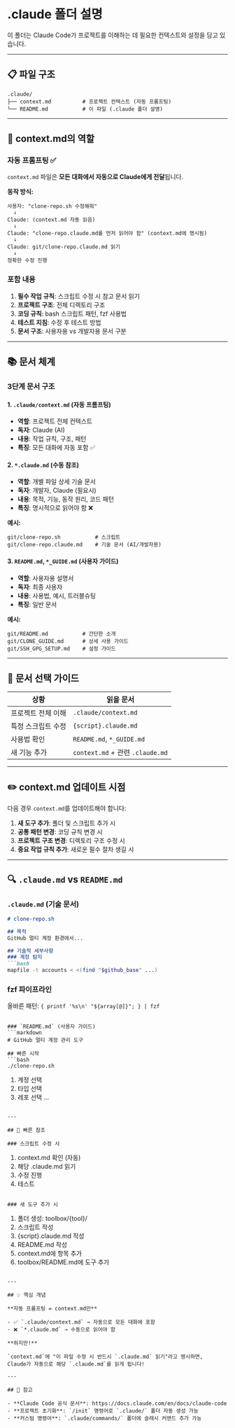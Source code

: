 # .claude 폴더 설명

이 폴더는 Claude Code가 프로젝트를 이해하는 데 필요한 컨텍스트와 설정을 담고 있습니다.

---

## 📋 파일 구조

```
.claude/
├── context.md          # 프로젝트 컨텍스트 (자동 프롬프팅)
└── README.md           # 이 파일 (.claude 폴더 설명)
```

---

## 🔄 context.md의 역할

### 자동 프롬프팅 ✅

`context.md` 파일은 **모든 대화에서 자동으로 Claude에게 전달**됩니다.

**동작 방식:**
```
사용자: "clone-repo.sh 수정해줘"
  ↓
Claude: (context.md 자동 읽음)
  ↓
Claude: "clone-repo.claude.md를 먼저 읽어야 함" (context.md에 명시됨)
  ↓
Claude: git/clone-repo.claude.md 읽기
  ↓
정확한 수정 진행
```

### 포함 내용

1. **필수 작업 규칙**: 스크립트 수정 시 참고 문서 읽기
2. **프로젝트 구조**: 전체 디렉토리 구조
3. **코딩 규칙**: bash 스크립트 패턴, fzf 사용법
4. **테스트 지침**: 수정 후 테스트 방법
5. **문서 구조**: 사용자용 vs 개발자용 문서 구분

---

## 📚 문서 체계

### 3단계 문서 구조

#### 1. `.claude/context.md` (자동 프롬프팅)
- **역할**: 프로젝트 전체 컨텍스트
- **독자**: Claude (AI)
- **내용**: 작업 규칙, 구조, 패턴
- **특징**: 모든 대화에 자동 포함 ✅

#### 2. `*.claude.md` (수동 참조)
- **역할**: 개별 파일 상세 기술 문서
- **독자**: 개발자, Claude (필요시)
- **내용**: 목적, 기능, 동작 원리, 코드 패턴
- **특징**: 명시적으로 읽어야 함 ❌

**예시:**
```
git/clone-repo.sh           # 스크립트
git/clone-repo.claude.md    # 기술 문서 (AI/개발자용)
```

#### 3. `README.md`, `*_GUIDE.md` (사용자 가이드)
- **역할**: 사용자용 설명서
- **독자**: 최종 사용자
- **내용**: 사용법, 예시, 트러블슈팅
- **특징**: 일반 문서

**예시:**
```
git/README.md           # 간단한 소개
git/CLONE_GUIDE.md      # 상세 사용 가이드
git/SSH_GPG_SETUP.md    # 설정 가이드
```

---

## 🎯 문서 선택 가이드

| 상황 | 읽을 문서 |
|------|-----------|
| 프로젝트 전체 이해 | `.claude/context.md` |
| 특정 스크립트 수정 | `{script}.claude.md` |
| 사용법 확인 | `README.md`, `*_GUIDE.md` |
| 새 기능 추가 | `context.md` + 관련 `.claude.md` |

---

## ✏️ context.md 업데이트 시점

다음 경우 `context.md`를 업데이트해야 합니다:

1. **새 도구 추가**: 폴더 및 스크립트 추가 시
2. **공통 패턴 변경**: 코딩 규칙 변경 시
3. **프로젝트 구조 변경**: 디렉토리 구조 수정 시
4. **중요 작업 규칙 추가**: 새로운 필수 절차 생길 시

---

## 🔍 `.claude.md` vs `README.md`

### `.claude.md` (기술 문서)
```markdown
# clone-repo.sh

## 목적
GitHub 멀티 계정 환경에서...

## 기술적 세부사항
### 계정 탐지
```bash
mapfile -t accounts < <(find "$github_base" ...)
```

### fzf 파이프라인
올바른 패턴: `{ printf '%s\n' "${array[@]}"; } | fzf`
```

### `README.md` (사용자 가이드)
```markdown
# GitHub 멀티 계정 관리 도구

## 빠른 시작
```bash
./clone-repo.sh
```

1. 계정 선택
2. 타입 선택
3. 레포 선택
...
```

---

## 🚀 빠른 참조

### 스크립트 수정 시
```
1. context.md 확인 (자동)
2. 해당 .claude.md 읽기
3. 수정 진행
4. 테스트
```

### 새 도구 추가 시
```
1. 폴더 생성: toolbox/{tool}/
2. 스크립트 작성
3. {script}.claude.md 작성
4. README.md 작성
5. context.md에 항목 추가
6. toolbox/README.md에 도구 추가
```

---

## 💡 핵심 개념

**자동 프롬프팅 = context.md만**

- ✅ `.claude/context.md` → 자동으로 모든 대화에 포함
- ❌ `*.claude.md` → 수동으로 읽어야 함

**하지만!**

`context.md`에 "이 파일 수정 시 반드시 `.claude.md` 읽기"라고 명시하면,
Claude가 자동으로 해당 `.claude.md`를 읽게 됩니다!

---

## 📌 참고

- **Claude Code 공식 문서**: https://docs.claude.com/en/docs/claude-code
- **프로젝트 초기화**: `/init` 명령어로 `.claude/` 폴더 자동 생성 가능
- **커스텀 명령어**: `.claude/commands/` 폴더에 슬래시 커맨드 추가 가능
